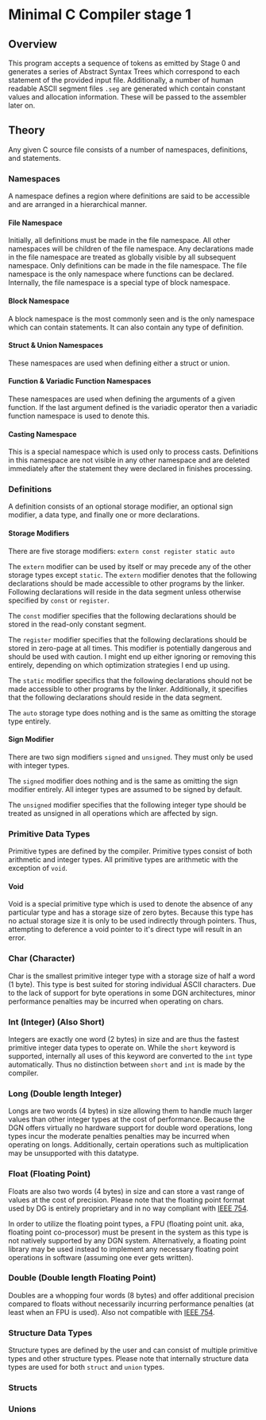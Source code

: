 # Minimal C Compiler stage 1

## Overview
This program accepts a sequence of tokens as emitted by Stage 0 and generates a series of Abstract Syntax Trees which correspond to each statement of the provided input file. Additionally, a number of human readable ASCII segment files `.seg` are generated which contain constant values and allocation information. These will be passed to the assembler later on.

## Theory
Any given C source file consists of a number of namespaces, definitions, and statements.

### Namespaces
A namespace defines a region where definitions are said to be accessible and are arranged in a hierarchical manner.

#### File Namespace
Initially, all definitions must be made in the file namespace. All other namespaces will be children of the file namespace. Any declarations made in the file namespace are treated as globally visible by all subsequent namespace. Only definitions can be made in the file namespace. The file namespace is the only namespace where functions can be declared. Internally, the file namespace is a special type of block namespace.

#### Block Namespace
A block namespace is the most commonly seen and is the only namespace which can contain statements. It can also contain any type of definition.

#### Struct & Union Namespaces
These namespaces are used when defining either a struct or union.

#### Function & Variadic Function Namespaces
These namespaces are used when defining the arguments of a given function. If the last argument defined is the variadic operator then a variadic function namespace is used to denote this.

#### Casting Namespace
This is a special namespace which is used only to process casts. Definitions in this namespace are not visible in any other namespace and are deleted immediately after the statement they were declared in finishes processing.

### Definitions
A definition consists of an optional storage modifier, an optional sign modifier, a data type, and finally one or more declarations.

#### Storage Modifiers
There are five storage modifiers: `extern const register static auto`

The `extern` modifier can be used by itself or may precede any of the other storage types except `static`. The `extern` modifier denotes that the following declarations should be made accessible to other programs by the linker. Following declarations will reside in the data segment unless otherwise specified by `const` or `register`.

The `const` modifier specifies that the following declarations should be stored in the read-only constant segment.

The `register` modifier specifies that the following declarations should be stored in zero-page at all times. This modifier is potentially dangerous and should be used with caution. I might end up either ignoring or removing this entirely, depending on which optimization strategies I end up using.

The `static` modifier specifics that the following declarations should not be made accessible to other programs by the linker. Additionally, it specifies that the following declarations should reside in the data segment.

The `auto` storage type does nothing and is the same as omitting the storage type entirely.

#### Sign Modifier
There are two sign modifiers `signed` and `unsigned`. They must only be used with integer types.

The `signed` modifier does nothing and is the same as omitting the sign modifier entirely. All integer types are assumed to be signed by default.

The `unsigned` modifier specifies that the following integer type should be treated as unsigned in all operations which are affected by sign.

### Primitive Data Types
Primitive types are defined by the compiler. Primitive types consist of both arithmetic and integer types. All primitive types are arithmetic with the exception of `void`.

#### Void
Void is a special primitive type which is used to denote the absence of any particular type and has a storage size of zero bytes. Because this type has no actual storage size it is only to be used indirectly through pointers. Thus, attempting to deference a void pointer to it's direct type will result in an error.

### Char (Character)
Char is the smallest primitive integer type with a storage size of half a word (1 byte). This type is best suited for storing individual ASCII characters. Due to the lack of support for byte operations in some DGN architectures, minor performance penalties may be incurred when operating on chars.

### Int (Integer) (Also Short)
Integers are exactly one word (2 bytes) in size and are thus the fastest primitive integer data types to operate on. While the `short` keyword is supported, internally all uses of this keyword are converted to the `int` type automatically. Thus no distinction between `short` and `int` is made by the compiler.

### Long (Double length Integer)
Longs are two words (4 bytes) in size allowing them to handle much larger values than other integer types at the cost of performance. Because the DGN offers virtually no hardware support for double word operations, long types incur the moderate penalties penalties may be incurred when operating on longs. Additionally, certain operations such as multiplication may be unsupported with this datatype.

### Float (Floating Point)
Floats are also two words (4 bytes) in size and can store a vast range of values at the cost of precision. Please note that the floating point format used by DG is entirely proprietary and in no way compliant with [IEEE 754](https://en.wikipedia.org/wiki/IEEE_754).

In order to utilize the floating point types, a FPU (floating point unit. aka, floating point co-processor) must be present in the system as this type is not natively supported by any DGN system. Alternatively, a floating point library may be used instead to implement any necessary floating point operations in software (assuming one ever gets written).

### Double (Double length Floating Point)
Doubles are a whopping four words (8 bytes) and offer additional precision compared to floats without necessarily incurring performance penalties (at least when an FPU is used). Also not compatible with [IEEE 754](https://en.wikipedia.org/wiki/IEEE_754).

### Structure Data Types
Structure types are defined by the user and can consist of multiple primitive types and other structure types. Please note that internally structure data types are used for both `struct` and `union` types.

### Structs

### Unions